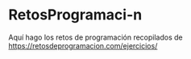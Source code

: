 # RetosProgramaci-n
Aquí hago los retos de programación recopilados de https://retosdeprogramacion.com/ejercicios/
